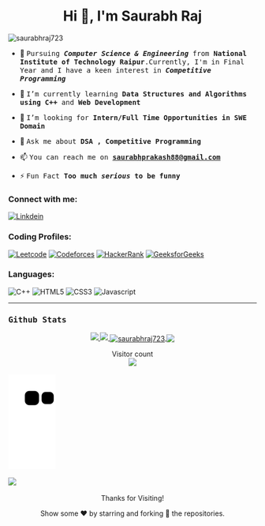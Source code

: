 <h1 align="center">Hi 👋, I'm Saurabh Raj</h1>

<p align="left"> <img src="https://komarev.com/ghpvc/?username=saurabhraj723&label=Visitors%20Count&color=0e75b6&style=flat" alt="saurabhraj723" /> </p>


- 👷 <samp>  Pursuing ***Computer Science & Engineering*** from **National Institute of Technology Raipur**.Currently, I'm in Final Year and I have a keen interest in ***Competitive Programming***
- 🌱 <samp> I’m currently learning **Data Structures and Algorithms using C++** and **Web Development**

- 🤝 <samp> I’m looking for **Intern/Full Time Opportunities in SWE Domain**

- 💬 <samp> Ask me about **DSA , Competitive Programming**

- 📫 <samp> You can reach me on **saurabhprakash88@gmail.com** 

- ⚡ <samp> Fun Fact **Too much ***serious*** to be funny**

<h3 align="left">Connect with me:</h3>
<p align="left">
 
 [![Linkdein](https://img.shields.io/badge/LinkedIn-0077B5?style=for-the-badge&logo=linkedin&logoColor=white)](https://www.linkedin.com/in/saurabhraj50258863/)
 <h3 align="left">Coding Profiles:</h3>
<p align="left">  
 
[![Leetcode](https://img.shields.io/badge/-Leetcode-000000?style=for-the-badge&logo=Leetcode&logoColor=yellow)](https://leetcode.com/u/saurabhraj3003/)
[![Codeforces](https://img.shields.io/badge/-Codeforces-1F8ACB?style=for-the-badge&logo=Codeforces&logoColor=white)](https://codeforces.com/profile/saurabh_raj782) 
[![HackerRank](https://img.shields.io/badge/-Hackerrank-2EC866?style=for-the-badge&logo=HackerRank&logoColor=white)](https://www.hackerrank.com/profile/saurabhprakash88)
[![GeeksforGeeks](https://img.shields.io/badge/-GeeksforGeeks-023020?style=for-the-badge&logo=GeeksforGeeks&logoColor=green)](https://www.geeksforgeeks.org/user/saurabhraj_7347/)

</p>

<h3 align="left">Languages:</h3>
 
![C++](https://img.shields.io/badge/C++-00599C?style=for-the-badge&logo=c%2B%2B&logoColor=white)
![HTML5](https://img.shields.io/badge/HTML5-E34F26?style=for-the-badge&logo=HTML5&logoColor=white)
![CSS3](https://img.shields.io/badge/CSS3-000000?style=for-the-badge&logo=CSS3&logoColor=red)
![Javascript](https://img.shields.io/badge/JavaScript-F7DF1E?style=for-the-badge&logo=javascript&logoColor=black)



<hr>  

### <samp>Github Stats
  
<p align="center">
  <a href="https://github.com/saurabhraj723"><span>
    <img height="48%" src="https://github-readme-stats.vercel.app/api?username=saurabhraj723&count_private=true&show_icons=true&theme=radical&&include_all_commits=true"/>
    <img width="48%" src="https://github-readme-streak-stats.herokuapp.com/?user=saurabhraj723&theme=radical" />
    <img align="center" src="https://github-readme-stats.vercel.app/api/top-langs?username=saurabhraj723&show_icons=true&locale=en&theme=dracula" alt="saurabhraj723"/>
    <img align="center" src="https://github-profile-summary-cards.vercel.app/api/cards/profile-details?username=saurabhraj723&theme=dracula" />
    </span></a>
  
</p>
  
  
<p align="center"> 
  Visitor count<br>
  <img src="https://profile-counter.glitch.me/saurabhraj723/count.svg" />
</p>
  
![snake svg](https://github.com/adityamangal1/adityamangal1/blob/output/github-contribution-grid-snake.svg)

![](https://user-images.githubusercontent.com/73097560/115834477-dbab4500-a447-11eb-908a-139a6edaec5c.gif)
<p align="center"> Thanks for Visiting!</p>

<p align="center"> Show some ❤️ by starring and forking 🌟 the repositories.</p>
<!---
saurabhraj723/saurabhraj723 is a ✨ special ✨ repository because its `README.md` (this file) appears on your GitHub profile.
You can click the Preview link to take a look at your changes.
--->
